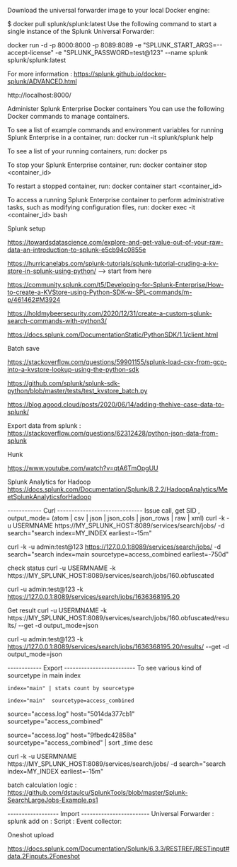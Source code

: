 Download the universal forwarder image to your local Docker engine:


$ docker pull splunk/splunk:latest
Use the following command to start a single instance of the Splunk Universal Forwarder:

docker run -d -p 8000:8000 -p 8089:8089 -e "SPLUNK_START_ARGS=--accept-license" -e "SPLUNK_PASSWORD=test@123" --name splunk splunk/splunk:latest

For more information : https://splunk.github.io/docker-splunk/ADVANCED.html

http://localhost:8000/



Administer Splunk Enterprise Docker containers
You can use the following Docker commands to manage containers.

To see a list of example commands and environment variables for running Splunk Enterprise in a container, run:
	docker run -it splunk/splunk help

To see a list of your running containers, run:
	docker ps

To stop your Splunk Enterprise container, run:
	docker container stop <container_id>

To restart a stopped container, run:
	docker container start <container_id>

To access a running Splunk Enterprise container to perform administrative tasks, such as modifying configuration files, run:
	docker exec -it <container_id> bash
	
	
Splunk setup 

https://towardsdatascience.com/explore-and-get-value-out-of-your-raw-data-an-introduction-to-splunk-e5cb94c0855e

https://hurricanelabs.com/splunk-tutorials/splunk-tutorial-cruding-a-kv-store-in-splunk-using-python/  --> start from here 

https://community.splunk.com/t5/Developing-for-Splunk-Enterprise/How-to-create-a-KVStore-using-Python-SDK-w-SPL-commands/m-p/461462#M3924


https://holdmybeersecurity.com/2020/12/31/create-a-custom-splunk-search-commands-with-python3/


https://docs.splunk.com/DocumentationStatic/PythonSDK/1.1/client.html

Batch save 

https://stackoverflow.com/questions/59901155/splunk-load-csv-from-gcp-into-a-kvstore-lookup-using-the-python-sdk

https://github.com/splunk/splunk-sdk-python/blob/master/tests/test_kvstore_batch.py


https://blog.agood.cloud/posts/2020/06/14/adding-thehive-case-data-to-splunk/


Export data from splunk :
https://stackoverflow.com/questions/62312428/python-json-data-from-splunk

Hunk 	
	
https://www.youtube.com/watch?v=qtA6TmOpgUU 	


Splunk Analytics for Hadoop
https://docs.splunk.com/Documentation/Splunk/8.2.2/HadoopAnalytics/MeetSplunkAnalyticsforHadoop


------------ Curl ------------------------------
Issue call, get SID , output_mode= (atom | csv | json | json_cols | json_rows | raw | xml)
curl -k -u USERMNAME https://MY_SPLUNK_HOST:8089/services/search/jobs/ -d search="search index=MY_INDEX earliest=-15m"

curl -k -u admin:test@123 https://127.0.0.1:8089/services/search/jobs/ -d search="search index=main  sourcetype=access_combined earliest=-750d"

check status
curl -u USERMNAME -k https://MY_SPLUNK_HOST:8089/services/search/jobs/160.obfuscated

curl -u admin:test@123 -k https://127.0.0.1:8089/services/search/jobs/1636368195.20

Get result 
curl -u USERMNAME -k https://MY_SPLUNK_HOST:8089/services/search/jobs/160.obfuscated/results/ --get -d output_mode=json

curl -u admin:test@123 -k https://127.0.0.1:8089/services/search/jobs/1636368195.20/results/ --get -d output_mode=json


------------  Export -------------------------
To see various kind of sourcetype in main index
	
	index="main" | stats count by sourcetype
	
	index="main"  sourcetype=access_combined


source="access.log" host="5014da377cb1" sourcetype="access_combined"

source="access.log" host="9fbedc42858a" sourcetype="access_combined" | sort _time desc


curl -k -u USERMNAME https://MY_SPLUNK_HOST:8089/services/search/jobs/ -d search="search index=MY_INDEX earliest=-15m"

batch calculation logic :
https://github.com/dstaulcu/SplunkTools/blob/master/Splunk-SearchLargeJobs-Example.ps1




------------------ Import ------------------------
Universal Forwarder :
splunk add on :
Script : 
Event collector:


Oneshot upload 

https://docs.splunk.com/Documentation/Splunk/6.3.3/RESTREF/RESTinput#data.2Finputs.2Foneshot